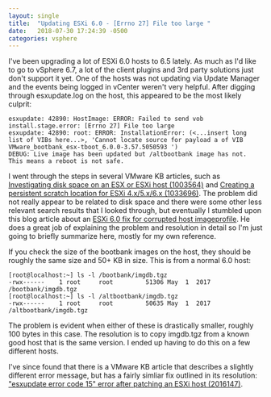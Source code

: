 ```yaml
---
layout: single
title:  "Updating ESXi 6.0 - [Errno 27] File too large "
date:   2018-07-30 17:24:39 -0500
categories: vsphere
---
```


I've been upgrading a lot of ESXi 6.0 hosts to 6.5 lately.  As much as I'd like to go to vSphere 6.7, a lot of the client plugins and 3rd party solutions just don't support it yet. One of the hosts was not updating via Update Manager and the events being logged in vCenter weren't very helpful.  After digging through esxupdate.log on the host, this appeared to be the most likely culprit:
```
esxupdate: 42890: HostImage: ERROR: Failed to send vob install.stage.error: [Errno 27] File too large
esxupdate: 42890: root: ERROR: InstallationError: (<...insert long list of VIBs here...>, 'Cannot locate source for payload a of VIB VMware_bootbank_esx-tboot_6.0.0-3.57.5050593 ')
DEBUG: Live image has been updated but /altbootbank image has not. This means a reboot is not safe.
```
I went through the steps in several VMware KB articles, such as [Investigating disk space on an ESX or ESXi host (1003564)][1] and [Creating a persistent scratch location for ESXi 4.x/5.x/6.x (1033696)][2].  The problem did not really appear to be related to disk space and there were some other less relevant search results that I looked through, but eventually I stumbled upon this blog article about an [ESXi 6.0 fix for corrupted host imageprofile][3].  He does a great job of explaining the problem and resolution in detail so I'm just going to briefly summarize here, mostly for my own reference.

If you check the size of the bootbank images on the host, they should be roughly the same size and 50+ KB in size.  This is from a normal 6.0 host:
```
[root@localhost:~] ls -l /bootbank/imgdb.tgz
-rwx------    1 root     root         51306 May  1  2017 /bootbank/imgdb.tgz
[root@localhost:~] ls -l /altbootbank/imgdb.tgz
-rwx------    1 root     root         50635 May  1  2017 /altbootbank/imgdb.tgz
```

The problem is evident when either of these is drastically smaller, roughly 100 bytes in this case.  The resolution is to copy imgdb.tgz from a known good host that is the same version.  I ended up having to do this on a few different hosts.

I've since found that there is a VMware KB article that describes a slightly different error message, but has a fairly simliar fix outlined in its resolution:  ["esxupdate error code 15" error after patching an ESXi host (2016147)][4].

[1]: https://kb.vmware.com/kb/1003564
[2]: https://kb.vmware.com/kb/1033696
[3]: https://www.provirtualzone.com/esxi-6-0-fix-corrupted-host-imageprofile/
[4]: https://kb.vmware.com/s/article/2016147
